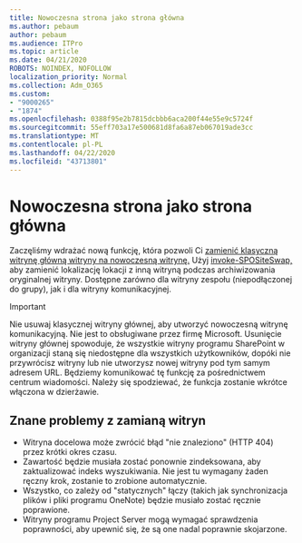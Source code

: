 ```yaml
---
title: Nowoczesna strona jako strona główna
ms.author: pebaum
author: pebaum
ms.audience: ITPro
ms.topic: article
ms.date: 04/21/2020
ROBOTS: NOINDEX, NOFOLLOW
localization_priority: Normal
ms.collection: Adm_O365
ms.custom:
- "9000265"
- "1874"
ms.openlocfilehash: 0388f95e2b7815dcbbb6aca200f44e55e9c5724f
ms.sourcegitcommit: 55eff703a17e500681d8fa6a87eb067019ade3cc
ms.translationtype: MT
ms.contentlocale: pl-PL
ms.lasthandoff: 04/22/2020
ms.locfileid: "43713801"
---
```

# <a name="modern-site-as-root-site"></a>Nowoczesna strona jako strona główna

Zaczęliśmy wdrażać nową funkcję, która pozwoli Ci [zamienić klasyczną witrynę główną witryny na nowoczesną witrynę.](https://docs.microsoft.com/sharepoint/modern-root-site) Użyj [invoke-SPOSiteSwap,](https://docs.microsoft.com/powershell/module/sharepoint-online/invoke-spositeswap?view=sharepoint-ps) aby zamienić lokalizację lokacji z inną witryną podczas archiwizowania oryginalnej witryny. Dostępne zarówno dla witryny zespołu (niepodłączonej do grupy), jak i dla witryny komunikacyjnej.

>[!Important]
> Nie usuwaj klasycznej witryny głównej, aby utworzyć nowoczesną witrynę komunikacyjną. Nie jest to obsługiwane przez firmę Microsoft. Usunięcie witryny głównej spowoduje, że wszystkie witryny programu SharePoint w organizacji staną się niedostępne dla wszystkich użytkowników, dopóki nie przywrócisz witryny lub nie utworzysz nowej witryny pod tym samym adresem URL. Będziemy komunikować tę funkcję za pośrednictwem centrum wiadomości. Należy się spodziewać, że funkcja zostanie wkrótce włączona w dzierżawie.

## <a name="known-issues-with-swapping-sites"></a>Znane problemy z zamianą witryn
- Witryna docelowa może zwrócić błąd "nie znaleziono" (HTTP 404) przez krótki okres czasu.
- Zawartość będzie musiała zostać ponownie zindeksowana, aby zaktualizować indeks wyszukiwania. Nie jest tu wymagany żaden ręczny krok, zostanie to zrobione automatycznie.
- Wszystko, co zależy od "statycznych" łączy (takich jak synchronizacja plików i pliki programu OneNote) będzie musiało zostać ręcznie poprawione.
- Witryny programu Project Server mogą wymagać sprawdzenia poprawności, aby upewnić się, że są one nadal poprawnie skojarzone. 
